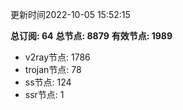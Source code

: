 更新时间2022-10-05 15:52:15

**总订阅: 64**
**总节点: 8879**
**有效节点: 1989**
- v2ray节点: 1786
- trojan节点: 78
- ss节点: 124
- ssr节点: 1
